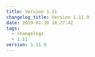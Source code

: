 ```yaml
---
title: Version 1.11
changelog_title: Version 1.11.9
date: 2019-01-30 18:27:42
tags:
  - changelogs
  - 1.11
version: 1.11.9
---
```


<script src="https://gist.github.com/spinnaker-release/5cbb402297feb85f82482a73e9428967.js"/>
